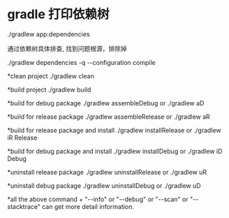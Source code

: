 # gradle 打印依赖树

./gradlew app:dependencies

通过依赖树具体排查, 找到问题根源，排除掉

./gradlew dependencies -q --configuration compile

*clean project
./gradlew clean

*build project
./gradlew build

*build for debug package
./gradlew assembleDebug or ./gradlew aD

*build for release package
./gradlew assembleRelease or ./gradlew aR

*build for release package and install
./gradlew installRelease or ./gradlew iR Release

*build for debug package and install
./gradlew installDebug or ./gradlew iD Debug

*uninstall release package
./gradlew uninstallRelease or ./gradlew uR

*uninstall debug package
./gradlew uninstallDebug or ./gradlew uD 

*all the above command + "--info" or "--debug" or "--scan" or "--stacktrace" can get more detail information.
